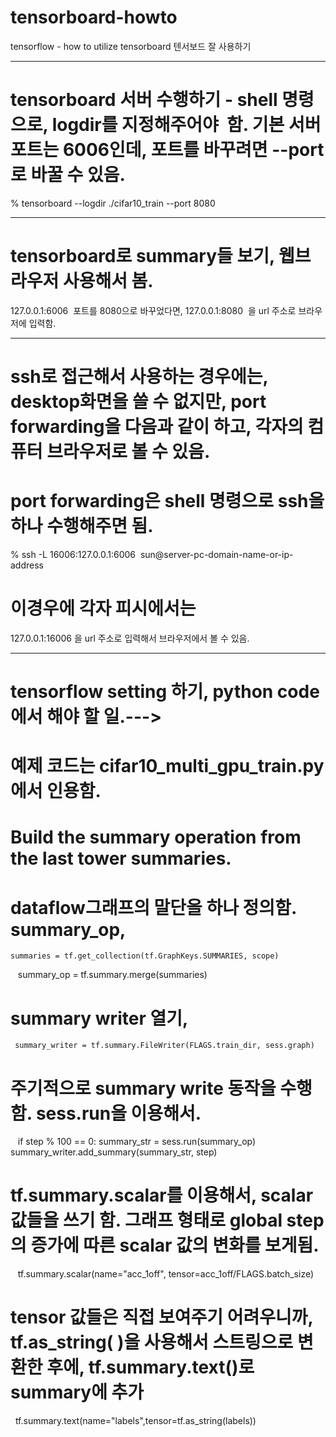 # tensorboard-howto
tensorflow - how to utilize tensorboard 텐서보드 잘 사용하기

------------------------------------------------------------
# tensorboard 서버 수행하기 - shell 명령으로, logdir를 지정해주어야  함. 기본 서버 포트는 6006인데, 포트를 바꾸려면 --port로 바꿀 수 있음.
% tensorboard --logdir ./cifar10_train --port 8080

------------------------------------------------------------
# tensorboard로 summary들 보기, 웹브라우저 사용해서 봄. 
127.0.0.1:6006  포트를 8080으로 바꾸었다면,  127.0.0.1:8080  을 url 주소로 브라우저에 입력함.

-------------------------------------------------------------
# ssh로 접근해서 사용하는 경우에는, desktop화면을 쓸 수 없지만, port forwarding을 다음과 같이 하고, 각자의 컴퓨터 브라우저로 볼 수 있음.
# port forwarding은 shell 명령으로 ssh을 하나 수행해주면 됨. 
% ssh -L 16006:127.0.0.1:6006  sun@server-pc-domain-name-or-ip-address
# 이경우에 각자 피시에서는 
127.0.0.1:16006 을 url 주소로 입력해서 브라우저에서 볼 수 있음.

------------------------------------------------------------------
# tensorflow setting 하기, python code에서 해야 할 일.--->

# 예제 코드는 cifar10_multi_gpu_train.py에서 인용함.
# Build the summary operation from the last tower summaries. 
# dataflow그래프의 말단을 하나 정의함. summary_op, 
    summaries = tf.get_collection(tf.GraphKeys.SUMMARIES, scope)
    summary_op = tf.summary.merge(summaries)
    
# summary writer 열기,     
     summary_writer = tf.summary.FileWriter(FLAGS.train_dir, sess.graph)

# 주기적으로 summary write 동작을 수행함. sess.run을 이용해서. 
    if step % 100 == 0:
        summary_str = sess.run(summary_op)
        summary_writer.add_summary(summary_str, step)
# tf.summary.scalar를 이용해서, scalar 값들을 쓰기 함. 그래프 형태로 global step의 증가에 따른 scalar 값의 변화를 보게됨.
    tf.summary.scalar(name="acc_1off", tensor=acc_1off/FLAGS.batch_size)

# tensor 값들은 직접 보여주기 어려우니까, tf.as_string( )을 사용해서 스트링으로 변환한 후에, tf.summary.text()로 summary에 추가
   tf.summary.text(name="labels",tensor=tf.as_string(labels))
   
   
